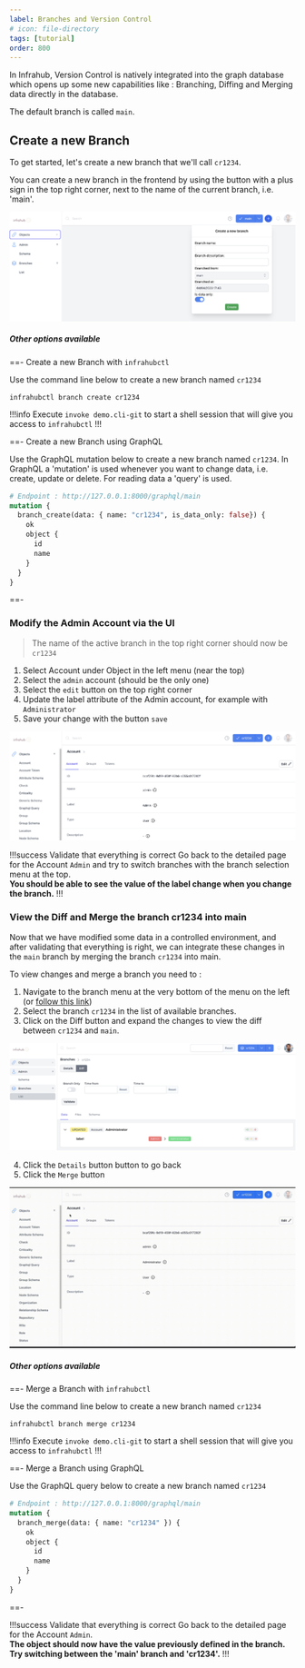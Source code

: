 ```yaml
---
label: Branches and Version Control
# icon: file-directory
tags: [tutorial]
order: 800
---
```


In Infrahub, Version Control is natively integrated into the graph database which opens up some new capabilities like : Branching, Diffing and Merging data directly in the database.

The default branch is called `main`.

## Create a new Branch

To get started, let's create a new branch that we'll call `cr1234`.

You can create a new branch in the frontend by using the button with a plus sign in the top right corner, next to the name of the current branch, i.e. 'main'.

![](../media/tutorial_branch_create.png)

##### Other options available

==- Create a new Branch with `infrahubctl`

Use the command line below to create a new branch named `cr1234`
```
infrahubctl branch create cr1234
```

!!!info
Execute `invoke demo.cli-git` to start a shell session that will give you access to `infrahubctl`
!!!

==- Create a new Branch using GraphQL

Use the GraphQL mutation below to create a new branch named `cr1234`. In GraphQL a 'mutation' is used
whenever you want to change data, i.e. create, update or delete. For reading data a 'query' is used.

```graphql
# Endpoint : http://127.0.0.1:8000/graphql/main
mutation {
  branch_create(data: { name: "cr1234", is_data_only: false}) {
    ok
    object {
      id
      name
    }
  }
}
```
==-

### Modify the Admin Account via the UI

> The name of the active branch in the top right corner should now be `cr1234`
1. Select Account under Object in the left menu (near the top)
2. Select the `admin` account (should be the only one)
3. Select the `edit` button on the top right corner
4. Update the label attribute of the Admin account, for example with `Administrator`
5. Save your change with the button `save`

![Select the `edit` button](../media/tutorial_account_edit.png)

!!!success Validate that everything is correct
Go back to the detailed page for the Account `Admin` and try to switch branches with the branch selection menu at the top. <br>
**You should be able to see the value of the label change when you change the branch.**
!!!

### View the Diff and Merge the branch cr1234 into main

Now that we have modified some data in a controlled environment, and after validating that everything is right, we can integrate these changes in the `main` branch by merging the branch `cr1234` into main.

To view changes and merge a branch you need to :
1. Navigate to the branch menu at the very bottom of the menu on the left (or [follow this link](http://localhost:3000/branches/))
2. Select the branch `cr1234` in the list of available branches.
3. Click on the Diff button and expand the changes to view the diff between `cr1234` and `main`.

![](../media/tutorial_branch_diff.png)


4. Click the `Details` button button to go back
5. Click the `Merge` button

![Branch merge](../media/tutorial_branch_merge.gif)


##### Other options available

==- Merge a Branch with `infrahubctl`

Use the command line below to create a new branch named `cr1234`
```
infrahubctl branch merge cr1234
```

!!!info
Execute `invoke demo.cli-git` to start a shell session that will give you access to `infrahubctl`
!!!

==- Merge a Branch using GraphQL

Use the GraphQL query below to create a new branch named `cr1234`

```graphql
# Endpoint : http://127.0.0.1:8000/graphql/main
mutation {
  branch_merge(data: { name: "cr1234" }) {
    ok
    object {
      id
      name
    }
  }
}
```
==-

!!!success Validate that everything is correct
Go back to the detailed page for the Account `Admin`.<br>
**The object should now have the value previously defined in the branch. Try switching between the 'main' branch and 'cr1234'.**
!!!



